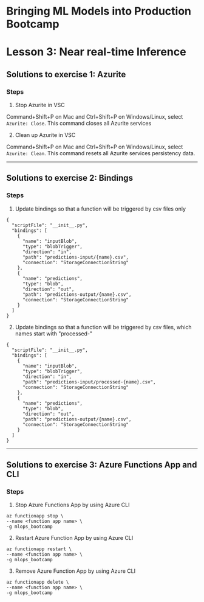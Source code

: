 # Bringing ML Models into Production Bootcamp
# Lesson 3: Near real-time Inference

## Solutions to exercise 1: Azurite
### Steps

1. Stop Azurite in VSC

Command+Shift+P on Mac and Ctrl+Shift+P on Windows/Linux, select `Azurite: Close`. This command closes all Azurite services

2. Clean up Azurite in VSC

Command+Shift+P on Mac and Ctrl+Shift+P on Windows/Linux, select `Azurite: Clean`. This command resets all Azurite services persistency data.

---
## Solutions to exercise 2: Bindings
### Steps

1. Update bindings so that a function will be triggered by csv files only
```
{
  "scriptFile": "__init__.py",
  "bindings": [
    {
      "name": "inputBlob",
      "type": "blobTrigger",
      "direction": "in",
      "path": "predictions-input/{name}.csv",
      "connection": "StorageConnectionString"
    },
    {
      "name": "predictions",
      "type": "blob",
      "direction": "out",
      "path": "predictions-output/{name}.csv",
      "connection": "StorageConnectionString"
    }
  ]
}
```
2. Update bindings so that a function will be triggered by csv files, which names start with "processed-"
```
{
  "scriptFile": "__init__.py",
  "bindings": [
    {
      "name": "inputBlob",
      "type": "blobTrigger",
      "direction": "in",
      "path": "predictions-input/processed-{name}.csv",
      "connection": "StorageConnectionString"
    },
    {
      "name": "predictions",
      "type": "blob",
      "direction": "out",
      "path": "predictions-output/{name}.csv",
      "connection": "StorageConnectionString"
    }
  ]
}
```
---
## Solutions to exercise 3: Azure Functions App and CLI
### Steps

1. Stop Azure Functions App by using Azure CLI
```
az functionapp stop \
--name <function app name> \
-g mlops_bootcamp
```
2. Restart Azure Function App by using Azure CLI
```
az functionapp restart \
--name <function app name> \
-g mlops_bootcamp
```
3. Remove Azure Function App by using Azure CLI
```
az functionapp delete \
--name <function app name> \
-g mlops_bootcamp
```
